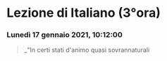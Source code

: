 # Lezione di Italiano (3°ora)
### Lunedì 17 gennaio 2021, 10:12:00

> _"In certi stati d'animo quasi sovrannaturali 
<!--stackedit_data:
eyJoaXN0b3J5IjpbLTg0NTYyMzc3XX0=
-->
